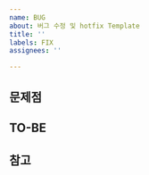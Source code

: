```yaml
---
name: BUG
about: 버그 수정 및 hotfix Template
title: ''
labels: FIX
assignees: ''

---
```


## 문제점

## TO-BE

## 참고
